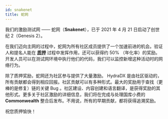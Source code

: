 ```yaml
---
id: snakenet
title: 蛇网
---
```


我们的激励测试网 —— 蛇网（**Snakenet**），已于 2021 年 4 月 21 日启动了创世纪 2（Genesis 2）。 

在我们迈向主网的过程中，蛇网为所有社区成员提供了一个加速前进的机会。验证人和提名人能在 **[质押](/staking)** 过程中发挥作用，还可以获得约 50% （年化率）的奖励。开发人员可以在测试网环境中执行他们的代码，我们可以监控新增这种活动时的网络行为。

除了质押奖励，蛇网还为社区参与提供了大量激励。 HydraDX 是由社区驱动的，所有贡献都会得到相应回报。社区贡献可以有多种形式。最大的奖励用于查找（更棒的是修复）链的关键 Bug 。社区建设、内容创建和语言翻译，是获得奖励的其他形式。更多关于社区激励的详细信息，我们将在完成与处理国库小费的 **Commonwealth** 整合后发布。不用说，所有的早期贡献，都将获得追溯奖励。 

祝您质押愉快！
